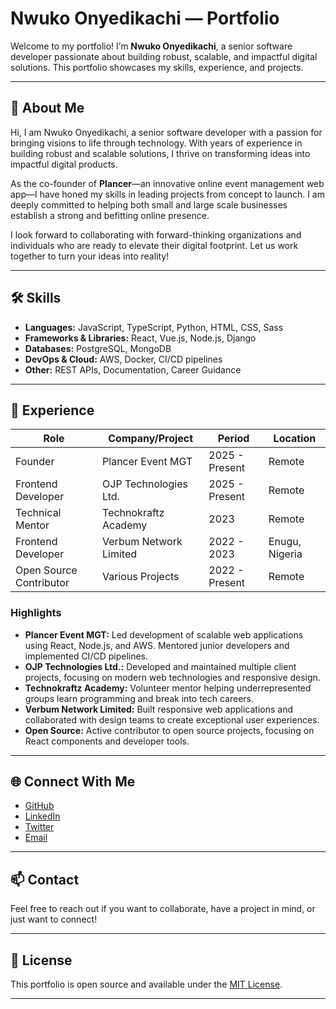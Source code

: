 # Nwuko Onyedikachi — Portfolio

Welcome to my portfolio! I’m **Nwuko Onyedikachi**, a senior software developer passionate about building robust, scalable, and impactful digital solutions. This portfolio showcases my skills, experience, and projects.

---

## 🚀 About Me

Hi, I am Nwuko Onyedikachi, a senior software developer with a passion for bringing visions to life through technology. With years of experience in building robust and scalable solutions, I thrive on transforming ideas into impactful digital products.

As the co-founder of **Plancer**—an innovative online event management web app—I have honed my skills in leading projects from concept to launch. I am deeply committed to helping both small and large scale businesses establish a strong and befitting online presence.

I look forward to collaborating with forward-thinking organizations and individuals who are ready to elevate their digital footprint. Let us work together to turn your ideas into reality!

---

## 🛠️ Skills

- **Languages:** JavaScript, TypeScript, Python, HTML, CSS, Sass
- **Frameworks & Libraries:** React, Vue.js, Node.js, Django
- **Databases:** PostgreSQL, MongoDB
- **DevOps & Cloud:** AWS, Docker, CI/CD pipelines
- **Other:** REST APIs, Documentation, Career Guidance

---

## 💼 Experience

| Role                   | Company/Project             | Period           | Location                |
|------------------------|-----------------------------|------------------|-------------------------|
| Founder                | Plancer Event MGT           | 2025 - Present   | Remote                  |
| Frontend Developer     | OJP Technologies Ltd.       | 2025 - Present   | Remote                  |
| Technical Mentor       | Technokraftz Academy        | 2023             | Remote                  |
| Frontend Developer     | Verbum Network Limited      | 2022 - 2023      | Enugu, Nigeria          |
| Open Source Contributor| Various Projects            | 2022 - Present   | Remote                  |

### Highlights

- **Plancer Event MGT:** Led development of scalable web applications using React, Node.js, and AWS. Mentored junior developers and implemented CI/CD pipelines.
- **OJP Technologies Ltd.:** Developed and maintained multiple client projects, focusing on modern web technologies and responsive design.
- **Technokraftz Academy:** Volunteer mentor helping underrepresented groups learn programming and break into tech careers.
- **Verbum Network Limited:** Built responsive web applications and collaborated with design teams to create exceptional user experiences.
- **Open Source:** Active contributor to open source projects, focusing on React components and developer tools.

---

## 🌐 Connect With Me

- [GitHub](https://github.com/krisdikachi)
- [LinkedIn](https://linkedin.com/in/nwuko-onyedikachi)
- [Twitter](https://twitter.com/NwukoATL)
- [Email](mailto:andrewnwuko@gmail.com)

---

## 📫 Contact

Feel free to reach out if you want to collaborate, have a project in mind, or just want to connect!

---

## 📝 License

This portfolio is open source and available under the [MIT License](LICENSE).

---
